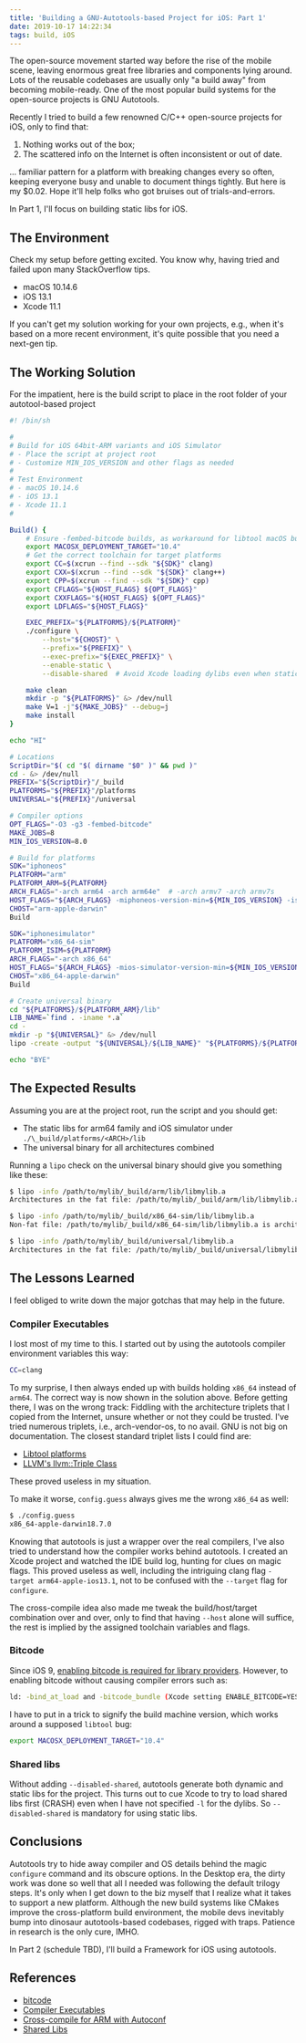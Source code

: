```yaml
---
title: 'Building a GNU-Autotools-based Project for iOS: Part 1'
date: 2019-10-17 14:22:34
tags: build, iOS
---
```


The open-source movement started way before the rise of the mobile scene, leaving enormous great free libraries and components lying around. Lots of the reusable codebases are usually only "a build away" from becoming mobile-ready. One of the most popular build systems for the open-source projects is GNU Autotools.

Recently I tried to build a few renowned C/C++ open-source projects for iOS, only to find that:

1. Nothing works out of the box;
2. The scattered info on the Internet is often inconsistent or out of date.

... familiar pattern for a platform with breaking changes every so often, keeping everyone busy and unable to document things tightly. But here is my $0.02. Hope it'll help folks who got bruises out of trials-and-errors.

In Part 1, I'll focus on building static libs for iOS.


## The Environment

Check my setup before getting excited. You know why, having tried and failed upon many StackOverflow tips.

- macOS 10.14.6
- iOS 13.1
- Xcode 11.1

If you can't get my solution working for your own projects, e.g., when it's based on a more recent environment, it's quite possible that you need a next-gen tip.


## The Working Solution

For the impatient, here is the build script to place in the root folder of your autotool-based project

```sh
#! /bin/sh

#
# Build for iOS 64bit-ARM variants and iOS Simulator
# - Place the script at project root
# - Customize MIN_IOS_VERSION and other flags as needed
# 
# Test Environment
# - macOS 10.14.6
# - iOS 13.1
# - Xcode 11.1
#

Build() {
    # Ensure -fembed-bitcode builds, as workaround for libtool macOS bug
    export MACOSX_DEPLOYMENT_TARGET="10.4"
    # Get the correct toolchain for target platforms
    export CC=$(xcrun --find --sdk "${SDK}" clang)
    export CXX=$(xcrun --find --sdk "${SDK}" clang++)
    export CPP=$(xcrun --find --sdk "${SDK}" cpp)
    export CFLAGS="${HOST_FLAGS} ${OPT_FLAGS}"
    export CXXFLAGS="${HOST_FLAGS} ${OPT_FLAGS}"
    export LDFLAGS="${HOST_FLAGS}"

    EXEC_PREFIX="${PLATFORMS}/${PLATFORM}"
    ./configure \
        --host="${CHOST}" \
        --prefix="${PREFIX}" \
        --exec-prefix="${EXEC_PREFIX}" \
        --enable-static \
        --disable-shared  # Avoid Xcode loading dylibs even when staticlibs exist

    make clean
    mkdir -p "${PLATFORMS}" &> /dev/null
    make V=1 -j"${MAKE_JOBS}" --debug=j
    make install
}

echo "HI"

# Locations
ScriptDir="$( cd "$( dirname "$0" )" && pwd )"
cd - &> /dev/null
PREFIX="${ScriptDir}"/_build
PLATFORMS="${PREFIX}"/platforms
UNIVERSAL="${PREFIX}"/universal

# Compiler options
OPT_FLAGS="-O3 -g3 -fembed-bitcode"
MAKE_JOBS=8
MIN_IOS_VERSION=8.0

# Build for platforms
SDK="iphoneos"
PLATFORM="arm"
PLATFORM_ARM=${PLATFORM}
ARCH_FLAGS="-arch arm64 -arch arm64e"  # -arch armv7 -arch armv7s
HOST_FLAGS="${ARCH_FLAGS} -miphoneos-version-min=${MIN_IOS_VERSION} -isysroot $(xcrun --sdk ${SDK} --show-sdk-path)"
CHOST="arm-apple-darwin"
Build

SDK="iphonesimulator"
PLATFORM="x86_64-sim"
PLATFORM_ISIM=${PLATFORM}
ARCH_FLAGS="-arch x86_64"
HOST_FLAGS="${ARCH_FLAGS} -mios-simulator-version-min=${MIN_IOS_VERSION} -isysroot $(xcrun --sdk ${SDK} --show-sdk-path)"
CHOST="x86_64-apple-darwin"
Build

# Create universal binary
cd "${PLATFORMS}/${PLATFORM_ARM}/lib"
LIB_NAME=`find . -iname *.a`
cd -
mkdir -p "${UNIVERSAL}" &> /dev/null
lipo -create -output "${UNIVERSAL}/${LIB_NAME}" "${PLATFORMS}/${PLATFORM_ARM}/lib/${LIB_NAME}" "${PLATFORMS}/${PLATFORM_ISIM}/lib/${LIB_NAME}"

echo "BYE"
```


## The Expected Results

Assuming you are at the project root, run the script and you should get:

- The static libs for arm64 family and iOS simulator under `./\_build/platforms/<ARCH>/lib`
- The universal binary for all architectures combined

Running a `lipo` check on the universal binary should give you something like these:

```sh
$ lipo -info /path/to/mylib/_build/arm/lib/libmylib.a
Architectures in the fat file: /path/to/mylib/_build/arm/lib/libmylib.a are: arm64 arm64e 
```

```sh
$ lipo -info /path/to/mylib/_build/x86_64-sim/lib/libmylib.a
Non-fat file: /path/to/mylib/_build/x86_64-sim/lib/libmylib.a is architecture: x86_64
```

```sh
$ lipo -info /path/to/mylib/_build/universal/libmylib.a
Architectures in the fat file: /path/to/mylib/_build/universal/libmylib.a are: x86_64 arm64 arm64e 
```

## The Lessons Learned

I feel obliged to write down the major gotchas that may help in the future.

### Compiler Executables

I lost most of my time to this. I started out by using the autotools compiler environment variables this way:

```sh
CC=clang
```

To my surprise, I then always ended up with builds holding `x86_64` instead of `arm64`. The correct way is now shown in the solution above. Before getting there, I was on the wrong track:  Fiddling with the architecture triplets that I copied from the Internet, unsure whether or not they could be trusted. I've tried numerous triplets, i.e., arch-vendor-os, to no avail. GNU is not big on documentation. The closest standard triplet lists I could find are:

- [Libtool platforms](http://git.savannah.gnu.org/cgit/libtool.git/tree/doc/PLATFORMS)
- [LLVM's llvm::Triple Class](http://llvm.org/doxygen/classllvm_1_1Triple.html)

These proved useless in my situation.

 To make it worse, `config.guess`  always gives me the wrong `x86_64` as well:

```sh
$ ./config.guess
x86_64-apple-darwin18.7.0
```

Knowing that autotools is just a wrapper over the real compilers, I've also tried to understand how the compiler works behind autotools. I created an Xcode project and watched the IDE build log, hunting for clues on magic flags. This proved useless as well, including the intriguing clang flag `-target arm64-apple-ios13.1`, not to be confused with the `--target` flag for `configure`.

The cross-compile idea also made me tweak the build/host/target combination over and over, only to find that having `--host` alone will suffice, the rest is implied by the assigned toolchain variables and flags.

### Bitcode

Since iOS 9, [enabling bitcode is required for library providers](https://developer.apple.com/library/content/documentation/IDEs/Conceptual/AppDistributionGuide/AppThinning/AppThinning.html#//apple_ref/doc/uid/TP40012582-CH35-SW2). However, to enabling bitcode without causing compiler errors such as:

```sh
ld: -bind_at_load and -bitcode_bundle (Xcode setting ENABLE_BITCODE=YES) cannot be used together
```

I have to put in a trick to signify the build machine version, which works around a supposed `libtool` bug:

```sh
export MACOSX_DEPLOYMENT_TARGET="10.4"
```

### Shared libs

Without adding `--disabled-shared`, autotools generate both dynamic and static libs for the project. This turns out to cue Xcode to try to load shared libs first (CRASH) even when I have not specified `-l` for the dylibs. So `--disabled-shared` is mandatory for using static libs.

## Conclusions

Autotools try to hide away compiler and OS details behind the magic `configure` command and its obscure options. In the Desktop era, the dirty work was done so well that all I needed was following the default trilogy steps. It's only when I get down to the biz myself that I realize what it takes to support a new platform. Although the new build systems like CMakes improve the cross-platform build environment,  the mobile devs inevitably bump into dinosaur autotools-based codebases, rigged with traps. Patience in research is the only cure, IMHO. 

In Part 2 (schedule TBD), I'll build a Framework for iOS using autotools.


## References

- [bitcode](https://stackoverflow.com/q/53121019/987846)
- [Compiler Executables](https://stackoverflow.com/q/26812060/987846)
- [Cross-compile for ARM with Autoconf](https://stackoverflow.com/questions/15234959/cross-compiling-for-arm-with-autoconf)
- [Shared Libs](https://stackoverflow.com/q/28679461/987846)



